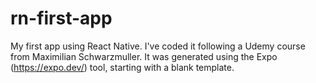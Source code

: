 # rn-first-app
My first app using React Native.
I've coded it following a Udemy course from Maximilian Schwarzmuller.
It was generated using the Expo (https://expo.dev/) tool, starting with a blank template.
